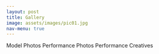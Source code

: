 ```yaml
---
layout: post
title: Gallery
image: assets/images/pic01.jpg
nav-menu: true
---
```



Model Photos
Performance Photos 
Performance Creatives
